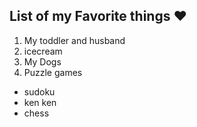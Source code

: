 ## List of my Favorite things :heart:
1. My toddler and husband
2. icecream
3. My Dogs
4. Puzzle games
  * sudoku
  * ken ken
  * chess 
